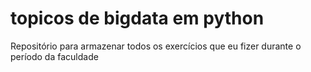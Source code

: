 # topicos de bigdata em python

Repositório para armazenar todos os exercícios que eu fizer durante
o período da faculdade
